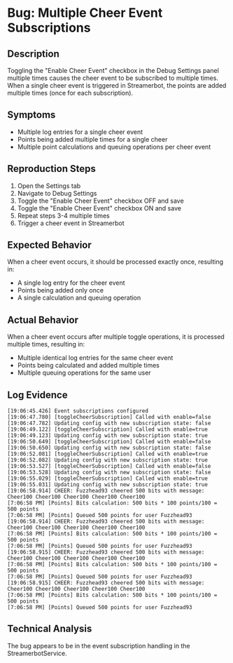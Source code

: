 # Bug: Multiple Cheer Event Subscriptions

## Description
Toggling the "Enable Cheer Event" checkbox in the Debug Settings panel multiple times causes the cheer event to be subscribed to multiple times. When a single cheer event is triggered in Streamerbot, the points are added multiple times (once for each subscription).

## Symptoms
- Multiple log entries for a single cheer event
- Points being added multiple times for a single cheer
- Multiple point calculations and queuing operations per cheer event

## Reproduction Steps
1. Open the Settings tab
2. Navigate to Debug Settings
3. Toggle the "Enable Cheer Event" checkbox OFF and save
4. Toggle the "Enable Cheer Event" checkbox ON and save
5. Repeat steps 3-4 multiple times
6. Trigger a cheer event in Streamerbot

## Expected Behavior
When a cheer event occurs, it should be processed exactly once, resulting in:
- A single log entry for the cheer event
- Points being added only once
- A single calculation and queuing operation

## Actual Behavior
When a cheer event occurs after multiple toggle operations, it is processed multiple times, resulting in:
- Multiple identical log entries for the same cheer event
- Points being calculated and added multiple times
- Multiple queuing operations for the same user

## Log Evidence
```
[19:06:45.426] Event subscriptions configured
[19:06:47.780] [toggleCheerSubscription] Called with enable=false
[19:06:47.782] Updating config with new subscription state: false
[19:06:49.122] [toggleCheerSubscription] Called with enable=true
[19:06:49.123] Updating config with new subscription state: true
[19:06:50.649] [toggleCheerSubscription] Called with enable=false
[19:06:50.650] Updating config with new subscription state: false
[19:06:52.081] [toggleCheerSubscription] Called with enable=true
[19:06:52.082] Updating config with new subscription state: true
[19:06:53.527] [toggleCheerSubscription] Called with enable=false
[19:06:53.528] Updating config with new subscription state: false
[19:06:55.029] [toggleCheerSubscription] Called with enable=true
[19:06:55.031] Updating config with new subscription state: true
[19:06:58.914] CHEER: Fuzzhead93 cheered 500 bits with message: Cheer100 Cheer100 Cheer100 Cheer100 Cheer100
[7:06:58 PM] [Points] Bits calculation: 500 bits * 100 points/100 = 500 points
[7:06:58 PM] [Points] Queued 500 points for user Fuzzhead93
[19:06:58.914] CHEER: Fuzzhead93 cheered 500 bits with message: Cheer100 Cheer100 Cheer100 Cheer100 Cheer100
[7:06:58 PM] [Points] Bits calculation: 500 bits * 100 points/100 = 500 points
[7:06:58 PM] [Points] Queued 500 points for user Fuzzhead93
[19:06:58.915] CHEER: Fuzzhead93 cheered 500 bits with message: Cheer100 Cheer100 Cheer100 Cheer100 Cheer100
[7:06:58 PM] [Points] Bits calculation: 500 bits * 100 points/100 = 500 points
[7:06:58 PM] [Points] Queued 500 points for user Fuzzhead93
[19:06:58.915] CHEER: Fuzzhead93 cheered 500 bits with message: Cheer100 Cheer100 Cheer100 Cheer100 Cheer100
[7:06:58 PM] [Points] Bits calculation: 500 bits * 100 points/100 = 500 points
[7:06:58 PM] [Points] Queued 500 points for user Fuzzhead93
```

## Technical Analysis
The bug appears to be in the event subscription handling in the StreamerbotService. 